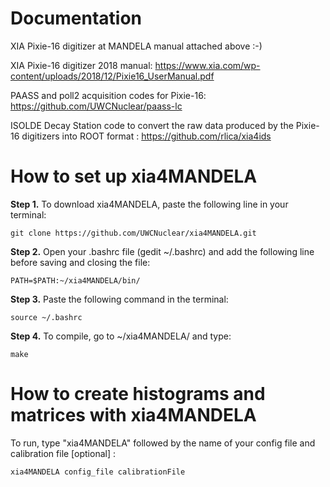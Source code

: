 # Documentation

XIA Pixie-16 digitizer at MANDELA manual attached above :-)

XIA Pixie-16 digitizer 2018 manual: https://www.xia.com/wp-content/uploads/2018/12/Pixie16_UserManual.pdf

PAASS and poll2 acquisition codes for Pixie-16: https://github.com/UWCNuclear/paass-lc

ISOLDE Decay Station code to convert the raw data produced by the Pixie-16 digitizers into ROOT format : https://github.com/rlica/xia4ids

# How to set up xia4MANDELA

**Step 1.**	To download xia4MANDELA, paste the following line in your terminal:

    git clone https://github.com/UWCNuclear/xia4MANDELA.git

**Step 2.**	Open your .bashrc file (gedit ~/.bashrc) and add the following line before saving and closing the file:

    PATH=$PATH:~/xia4MANDELA/bin/

**Step 3.**	Paste the following command in the terminal:

    source ~/.bashrc

**Step 4.**	To compile, go to ~/xia4MANDELA/ and type:

    make
   
# How to create histograms and matrices with xia4MANDELA

To run, type "xia4MANDELA" followed by the name of your config file and calibration file [optional] :

    xia4MANDELA config_file calibrationFile

